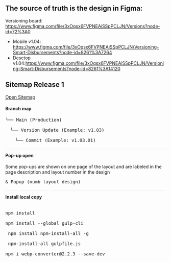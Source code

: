 <h2><a class="anchor" id="user-content-the-source-of-truth-is-the-design-in-figma" aria-hidden="true" href="#the-source-of-truth-is-the-design-in-figma"> </a>The source of truth is the design in Figma:</h2>
<div>
    <span>Versioning board: </span><a href="https://www.figma.com/file/3xOqsx6FVPNEAiSSpPCLJN/Versions?node-id=72%3A0">https://www.figma.com/file/3xOqsx6FVPNEAiSSpPCLJN/Versions?node-id=72%3A0</a>
    <ul>
        <li>Mobile v1.04:<a href="https://www.figma.com/file/3xOqsx6FVPNEAiSSpPCLJN/Versioning-Smart-Disbursements?node-id=8261%3A7264"> https://www.figma.com/file/3xOqsx6FVPNEAiSSpPCLJN/Versioning-Smart-Disbursements?node-id=8261%3A7264</a></li>
        <li>Desctop v1.04:<a href="https://www.figma.com/file/3xOqsx6FVPNEAiSSpPCLJN/Versioning-Smart-Disbursements?node-id=8261%3A14120">https://www.figma.com/file/3xOqsx6FVPNEAiSSpPCLJN/Versioning-Smart-Disbursements?node-id=8261%3A14120</a></li>
    </ul>
</div>
<h2><a class="anchor" id="user-content-the-source-of-truth-is-the-design-in-figma" aria-hidden="true" href="#the-source-of-truth-is-the-design-in-figma"> </a>Sitemap Release 1</h2>
<div><a href="https://transcardwebhtml.agilepartners.eu/SMART-Disburse/Release-v1/sitemap-git.html">Open Sitemap</a></div>
<h4>Branch map</h4>
<div>
    <pre><span style="display: block">└── Main (Production)</span><br><span style="display: block; margin-left: 3%">└── Version Update (Example: v1.03)</span><br><span style="display: block; margin-left: 6%">└── Commit (Example: v1.03.01)</span></pre>
</div>
<h4 style="border-top: 1px solid #e5e5e5; padding-top: 2%;">Pop-up open</h4>
<div>
    <span>Some pop-ups are shown on one page of the layout and are labeled in the page description and layout number in the design</span>
    <pre>& Popup (numb layout design)</pre>
</div>
<h4 style="border-top: 1px solid #e5e5e5; padding-top: 2%;">Install local copy</h4>
<pre> <span style="display: block">npm install</span><br><span style="display: block">npm install --global gulp-cli</span><br><span style="display:block"> npm install npm-install-all -g </span> <span style="display:block"> npm-install-all gulpfile.js </span>
<span>npm i webp-converter@2.2.3 --save-dev</span></pre>
